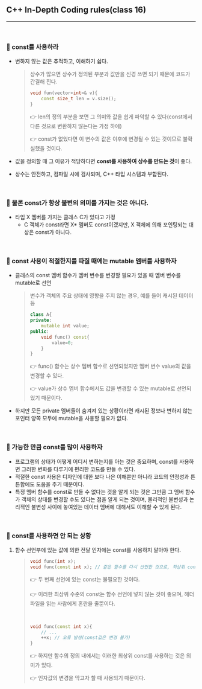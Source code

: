 ## C++ In-Depth Coding rules(class 16)

***

<br>

### :pushpin: const를 사용하라

- 변하지 않는 값은 추적하고, 이해하기 쉽다.

  > 상수가 많으면 상수가 정의된 부분과 값만을 신경 쓰면 되기 때문에 코드가 간결해 진다.
  >
  > ```c++
  > void fun(vector<int>& v){
  >     const size_t len = v.size();
  > }
  > ```
  >
  > :point_right: len의 정의 부분을 보면 그 의미와 값을 쉽게 파악할 수 있다(const에서 다른 것으로 변환하지 않는다는 가정 하에)
  >
  > :point_right: const가 없었다면 이 변수의 값은 이후에 변경될 수 있는 것이므로 불확실했을 것이다.

- 값을 정의할 때 그 이유가 적당하다면 **const를 사용하여 상수를 만드는 것**이 좋다.

- 상수는 안전하고, 컴파일 시에 검사되며, C++ 타입 시스템과 부합된다.

<br>

### :pushpin: 물론 const가 항상 불변의 의미를 가지는 것은 아니다.

- 타입 X 멤버를 가지는 클래스 C가 있다고 가정
  - C 객체가 const라면 X* 멤버도 const이겠지만, X 객체에 의해 포인팅되는 대상은 const가 아니다.

<br>

### :pushpin: const 사용이 적절한지를 따질 때에는 mutable 멤버를 사용하자

- 클래스의 const 멤버 함수가 멤버 변수를 변경할 필요가 있을 때 멤버 변수를 mutable로 선언

  > 변수가 객체의 주요 상태에 영향을 주지 않는 경우, 예를 들어 캐시된 데이터 등
  >
  > ```c++
  > class A{
  > private:
  >     mutable int value;
  > public:
  >     void func() const{
  >         value=0;
  >     }
  > }
  > ```
  >
  > :point_right: func() 함수는 상수 멤버 함수로 선언되었지만 멤버 변수 value의 값을 변경할 수 있다.
  >
  > :point_right: value가 상수 멤버 함수에서도 값을 변경할 수 있는 mutable로 선언되었기 때문이다.

- 하지만 모든 private 멤버들이 숨겨져 있는 상황이라면 캐시된 정보나 변하지 않는 포인터 양쪽 모두에 mutable을 사용할 필요가 없다.

<br>

### :pushpin: 가능한 만큼 const를 많이 사용하자

- 프로그램의 상태가 어떻게 어디서 변하는지를 아는 것은 중요하며, const를 사용하면 그러한 변화를 다루기에 편리한 코드를 만들 수 있다.
- 적절한 const 사용은 디자인에 대한 보다 나은 이해뿐만 아니라 코드의 안정성과 튼튼함에도 도움을 주기 때문이다.
- 특정 멤버 함수를 const로 만들 수 없다는 것을 알게 되는 것은 그만큼 그 멤버 함수가 객체의 상태를 변경할 수도 있다는 점을 알게 되는 것이며, 물리적인 불변성과 논리적인 불변성 사이에 놓여있는 데이터 멤버에 대해서도 이해할 수 있게 된다.

<br>

### :pushpin: const를 사용하면 안 되는 상황

1. 함수 선언부에 있는 값에 의한 전달 인자에는 const를 사용하지 말아야 한다.

   > ```c++
   > void func(int x);
   > void func(const int x); // 같은 함수를 다시 선언한 것으로, 최상위 const는 무시된다.
   > ```
   >
   > :point_right: 두 번째 선언에 있는 const는 불필요한 것이다.
   >
   > :point_right: 이러한 최상위 수준의 const는 함수 선언에 넣지 않는 것이 좋으며, 헤더 파일을 읽는 사람에게 혼란을 줄뿐이다.
   >
   > <br>
   >
   > ```c++
   > void func(const int x){
   >     // ...
   >     ++x; // 오류 발생(const값은 변경 불가)
   > }
   > ```
   >
   > :point_right: 하지만 함수의 정의 내에서는 이러한 최상위 const를 사용하는 것은 의미가 있다.
   >
   > :point_right: 인자값의 변경을 막고자 할 때 사용되기 때문이다.

